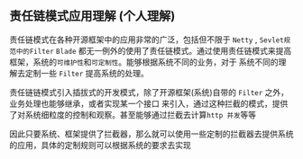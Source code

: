 ## 责任链模式应用理解  (个人理解)

 责任链模式在各种开源框架中的应用非常的广泛，包括但不限于 `Netty` , `Sevlet规范中的Filter` `Blade` 
 都无一例外的使用了责任链模式。通过使用责任链模式来提高框架，系统的`可维护性`和`可定制性`。能够根据系统不同的业务，对于
 系统不同的理解去定制一些 `Filter` 提高系统的处理。
 
 责任链链模式引入插拔式的开发模式，除了开源框架(系统)自带的 `Filter` 之外，业务处理也能够继承，或者实现某一个接口
 来引入，通过这种拦截的模式，提供了对系统细粒度的控制和观察。甚至能够通过拦截去计算`http 并发`等等
 
 因此只要系统、框架提供了拦截器，那么就可以使用一些定制的拦截器去提供系统的应用，具体的定制规则可以根据系统的要求去实现
